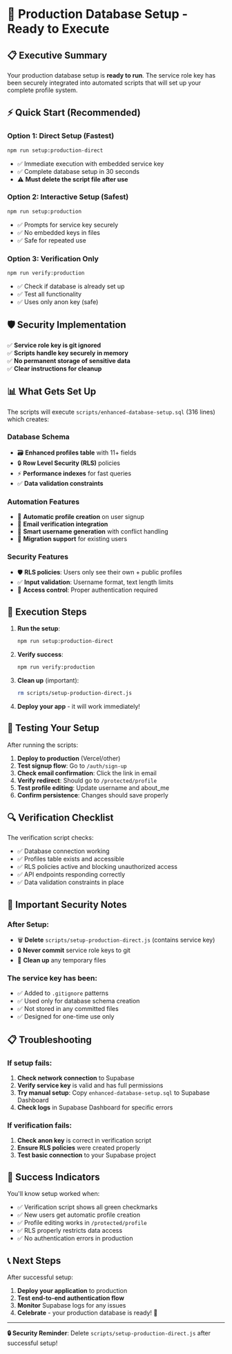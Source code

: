 # 🚀 Production Database Setup - Ready to Execute

## 📋 Executive Summary

Your production database setup is **ready to run**. The service role key has been securely integrated into automated scripts that will set up your complete profile system.

## ⚡ Quick Start (Recommended)

### Option 1: Direct Setup (Fastest)
```bash
npm run setup:production-direct
```
- ✅ Immediate execution with embedded service key
- ✅ Complete database setup in 30 seconds
- ⚠️ **Must delete the script file after use**

### Option 2: Interactive Setup (Safest)
```bash
npm run setup:production
```
- ✅ Prompts for service key securely
- ✅ No embedded keys in files
- ✅ Safe for repeated use

### Option 3: Verification Only
```bash
npm run verify:production
```
- ✅ Check if database is already set up
- ✅ Test all functionality
- ✅ Uses only anon key (safe)

## 🛡️ Security Implementation

✅ **Service role key is git ignored**  
✅ **Scripts handle key securely in memory**  
✅ **No permanent storage of sensitive data**  
✅ **Clear instructions for cleanup**

## 📊 What Gets Set Up

The scripts will execute `scripts/enhanced-database-setup.sql` (316 lines) which creates:

### Database Schema
- 🗃️ **Enhanced profiles table** with 11+ fields
- 🔒 **Row Level Security (RLS)** policies  
- ⚡ **Performance indexes** for fast queries
- ✅ **Data validation constraints**

### Automation Features  
- 🔄 **Automatic profile creation** on user signup
- 📧 **Email verification integration**
- 👤 **Smart username generation** with conflict handling
- 🔀 **Migration support** for existing users

### Security Features
- 🛡️ **RLS policies**: Users only see their own + public profiles
- ✅ **Input validation**: Username format, text length limits
- 🔐 **Access control**: Proper authentication required

## 🎯 Execution Steps

1. **Run the setup**:
   ```bash
   npm run setup:production-direct
   ```

2. **Verify success**:
   ```bash
   npm run verify:production
   ```

3. **Clean up** (important):
   ```bash
   rm scripts/setup-production-direct.js
   ```

4. **Deploy your app** - it will work immediately!

## 🧪 Testing Your Setup

After running the scripts:

1. **Deploy to production** (Vercel/other)
2. **Test signup flow**: Go to `/auth/sign-up`
3. **Check email confirmation**: Click the link in email
4. **Verify redirect**: Should go to `/protected/profile`
5. **Test profile editing**: Update username and about_me
6. **Confirm persistence**: Changes should save properly

## 🔍 Verification Checklist

The verification script checks:
- ✅ Database connection working
- ✅ Profiles table exists and accessible
- ✅ RLS policies active and blocking unauthorized access
- ✅ API endpoints responding correctly
- ✅ Data validation constraints in place

## 🚨 Important Security Notes

### After Setup:
- 🗑️ **Delete** `scripts/setup-production-direct.js` (contains service key)
- 🔒 **Never commit** service role keys to git
- 🧹 **Clean up** any temporary files

### The service key has been:
- ✅ Added to `.gitignore` patterns
- ✅ Used only for database schema creation
- ✅ Not stored in any committed files
- ✅ Designed for one-time use only

## 📋 Troubleshooting

### If setup fails:
1. **Check network connection** to Supabase
2. **Verify service key** is valid and has full permissions  
3. **Try manual setup**: Copy `enhanced-database-setup.sql` to Supabase Dashboard
4. **Check logs** in Supabase Dashboard for specific errors

### If verification fails:
1. **Check anon key** is correct in verification script
2. **Ensure RLS policies** were created properly
3. **Test basic connection** to your Supabase project

## 🎉 Success Indicators

You'll know setup worked when:
- ✅ Verification script shows all green checkmarks
- ✅ New users get automatic profile creation
- ✅ Profile editing works in `/protected/profile`
- ✅ RLS properly restricts data access
- ✅ No authentication errors in production

## 📞 Next Steps

After successful setup:
1. **Deploy your application** to production
2. **Test end-to-end authentication flow**
3. **Monitor** Supabase logs for any issues
4. **Celebrate** - your production database is ready! 🎉

---

**🔒 Security Reminder**: Delete `scripts/setup-production-direct.js` after successful setup!
